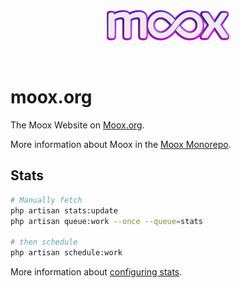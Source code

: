 <p align="center">
    <br>
  	<img src="https://raw.githubusercontent.com/mooxphp/moox/main/packages/brand/public/logo/moox-logo.png" width="200" alt="Moox Logo">
    <br>
</p><br>

# moox.org

The Moox Website on [Moox.org](https://moox.org).

More information about Moox in the [Moox Monorepo](https://github.com/mooxphp/moox).

## Stats

```bash
# Manually fetch
php artisan stats:update
php artisan queue:work --once --queue=stats

# then schedule
php artisan schedule:work
```

More information about [configuring stats](STATS_SETUP.md).

